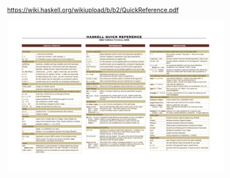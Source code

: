 https://wiki.haskell.org/wikiupload/b/b2/QuickReference.pdf

<img src="images/QuickReference.png" width="877" heigth="620"></img>
